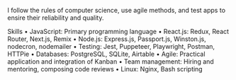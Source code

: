   I follow the rules of computer science, use agile methods, and test apps to ensire their reliability and quality.

Skills
• JavaScript: Primary programming language
• React.js: Redux, React Router, Next.js, Remix
• Node.js: Express.js, Passport.js, Winston.js, nodecron, nodemailer
• Testing: Jest, Puppeteer, Playwright, Postman, HTTPie
• Databases: PostgreSQL, SQLite, Airtable
• Agile: Practical application and integration of Kanban
• Team management: Hiring and mentoring, composing code reviews
• Linux: Nginx, Bash scripting
